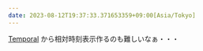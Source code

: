 ```yaml
---
date: 2023-08-12T19:37:33.371653359+09:00[Asia/Tokyo]
---
```

[Temporal](https://tc39.es/proposal-temporal/docs/) から相対時刻表示作るのも難しいなぁ・・・
